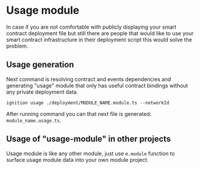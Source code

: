 # Usage module

In case if you are not comfortable with publicly displaying your smart contract deployment file but still there are
people that would like to use your smart contract infrastructure in their deployment script this would solve the
problem.

## Usage generation

Next command is resolving contract and events dependencies and generating "usage" module that only has useful contract
bindings without any private deployment data.

```
ignition usage ./deployment/MODULE_NAME.module.ts --networkId 
```

After running command you can that next file is generated: `module_name.usage.ts`.

## Usage of "usage-module" in other projects

Usage module is like any other module, just use `m.module` function to surface usage module data into your own module
project.
